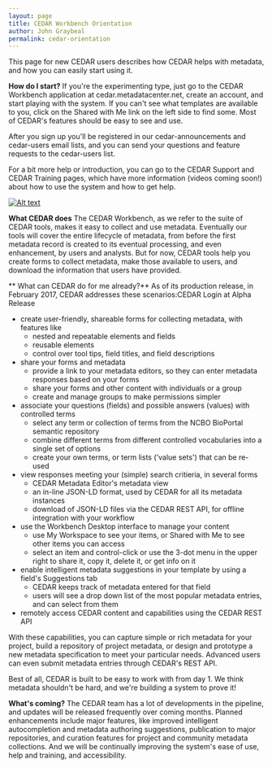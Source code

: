 ```yaml
---
layout: page
title: CEDAR Workbench Orientation
author: John Graybeal
permalink: cedar-orientation
---
```


This page for new CEDAR users describes how CEDAR helps with metadata, and how you can easily start using it. 

**How do I start?**
If you're the experimenting type, just go to the CEDAR Workbench application at cedar.metadatacenter.net, create an account, and start playing with the system. If you can't see what templates are available to you, click on the Shared with Me link on the left side to find some. Most of CEDAR's features should be easy to see and use.

After you sign up you'll be registered in our cedar-announcements and cedar-users email lists, and you can send your questions and feature requests to the cedar-users list.

For a bit more help or introduction, you can go to the CEDAR Support and CEDAR Training pages, which have more information (videos coming soon!) about how to use the system and how to get help. 

[![Alt text](https://img.youtube.com/vi/mw816POGRrk/0.jpg)](https://www.youtube.com/watch?v=mw816POGRrk)

**What CEDAR does**
The CEDAR Workbench, as we refer to the suite of CEDAR tools, makes it easy to collect and use metadata. Eventually our tools will cover the entire lifecycle of metadata, from before the first metadata record is created to its eventual processing, and even enhancement, by users and analysts. But for now, CEDAR tools help you create forms to collect metadata, make those available to users, and download the information that users have provided.

** What can CEDAR do for me already?**
As of its production release, in February 2017, CEDAR addresses these scenarios:CEDAR Login at Alpha Release

- create user-friendly, shareable forms for collecting metadata, with features like
  - nested and repeatable elements and fields
  - reusable elements
  - control over tool tips, field titles, and field descriptions
- share your forms and metadata
  - provide a link to your metadata editors, so they can enter metadata responses based on your forms
  - share your forms and other content with individuals or a group
  - create and manage groups to make permissions simpler
- associate your questions (fields) and possible answers (values) with controlled terms
  - select any term or collection of terms from the NCBO BioPortal semantic repository
  - combine different terms from different controlled vocabularies into a single set of options
  - create your own terms, or term lists ('value sets') that can be re-used
- view responses meeting your (simple) search critieria, in several forms
  - CEDAR Metadata Editor's metadata view 
  - an in-line JSON-LD format, used by CEDAR for all its metadata instances
  - download of JSON-LD files via the CEDAR REST API, for offline integration with your workflow
- use the Workbench Desktop interface to manage your content
  - use My Workspace to see your items, or Shared with Me to see other items you can access
  - select an item and control-click or use the 3-dot menu in the upper right to share it, copy it, delete it, or get info on it
- enable intelligent metadata suggestions in your template by using a field's Suggestions tab 
  - CEDAR keeps track of metadata entered for that field
  - users will see a drop down list of the most popular metadata entries, and can select from them
- remotely access CEDAR content and capabilities using the CEDAR REST API

With these capabilities, you can capture simple or rich metadata for your project, build a repository of project metadata, or design and prototype a new metadata specification to meet your particular needs. Advanced users can even submit metadata entries through CEDAR's REST API.

Best of all, CEDAR is built to be easy to work with from day 1. We think metadata shouldn't be hard, and we're building a system to prove it!

**What's coming?**
The CEDAR team has a lot of developments in the pipeline, and updates will be released frequently over coming months. Planned enhancements include major features, like improved intelligent autocompletion and metadata authoring suggestions, publication to major repositories, and curation features for project and community metadata collections. And we will be continually improving the system's ease of use, help and training, and accessibility.